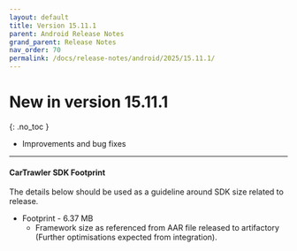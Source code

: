 ```yaml
---
layout: default
title: Version 15.11.1
parent: Android Release Notes
grand_parent: Release Notes
nav_order: 70
permalink: /docs/release-notes/android/2025/15.11.1/
---
```


# New in version 15.11.1

{: .no_toc }

* Improvements and bug fixes


---
#### CarTrawler SDK Footprint

The details below should be used as a guideline around SDK size related to release.
* Footprint - 6.37 MB
  * Framework size as referenced from AAR file released to artifactory (Further optimisations expected from integration).